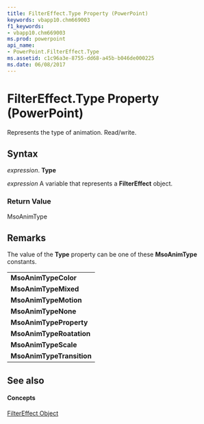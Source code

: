 ```yaml
---
title: FilterEffect.Type Property (PowerPoint)
keywords: vbapp10.chm669003
f1_keywords:
- vbapp10.chm669003
ms.prod: powerpoint
api_name:
- PowerPoint.FilterEffect.Type
ms.assetid: c1c96a3e-8755-dd68-a45b-b046de000225
ms.date: 06/08/2017
---
```



# FilterEffect.Type Property (PowerPoint)

Represents the type of animation. Read/write.


## Syntax

 _expression_. **Type**

 _expression_ A variable that represents a **FilterEffect** object.


### Return Value

MsoAnimType


## Remarks

The value of the  **Type** property can be one of these **MsoAnimType** constants.


||
|:-----|
|**MsoAnimTypeColor**|
|**MsoAnimTypeMixed**|
|**MsoAnimTypeMotion**|
|**MsoAnimTypeNone**|
|**MsoAnimTypeProperty**|
|**MsoAnimTypeRoatation**|
|**MsoAnimTypeScale**|
|**MsoAnimTypeTransition**|

## See also


#### Concepts


[FilterEffect Object](PowerPoint.FilterEffect.md)

